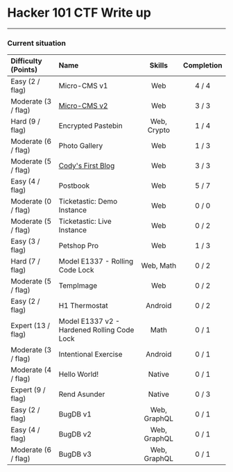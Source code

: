 # Hacker 101 CTF Write up

---
### Current situation
| Difficulty (Points) | Name | Skills | Completion	|
| :---- | :----------- | :-----------: | :-----------: |
| Easy (2 / flag) | Micro-CMS v1 | Web | 4 / 4
| Moderate (3 / flag) | [Micro-CMS v2](/hacker101/Micro-CMS%20v2/) | Web | 3 / 3
| Hard (9 / flag) | Encrypted Pastebin | Web, Crypto | 1 / 4
| Moderate (6 / flag) | Photo Gallery | Web | 1 / 3
| Moderate (5 / flag) | [Cody's First Blog](/hacker101/Cody's%20First%20Blog) | Web | 3 / 3
| Easy (4 / flag) | Postbook | Web | 5 / 7
| Moderate (0 / flag) | Ticketastic: Demo Instance | Web | 0 / 0
| Moderate (5 / flag) | Ticketastic: Live Instance | Web | 0 / 2
| Easy (3 / flag) | Petshop Pro | Web | 1 / 3
| Hard (7 / flag) | Model E1337 - Rolling Code Lock | Web, Math | 0 / 2
| Moderate (5 / flag) | TempImage | Web | 0 / 2
| Easy (2 / flag) | H1 Thermostat | Android | 0 / 2
| Expert (13 / flag) | Model E1337 v2 - Hardened Rolling Code Lock | Math | 0 / 1
| Moderate (3 / flag) | Intentional Exercise | Android | 0 / 1
| Moderate (4 / flag) | Hello World! | Native | 0 / 1
| Expert (9 / flag) | Rend Asunder | Native | 0 / 3
| Easy (2 / flag) | BugDB v1 | Web, GraphQL | 0 / 1
| Easy (4 / flag) | BugDB v2 | Web, GraphQL | 0 / 1
| Moderate (6 / flag) | BugDB v3 | Web, GraphQL | 0 / 1

